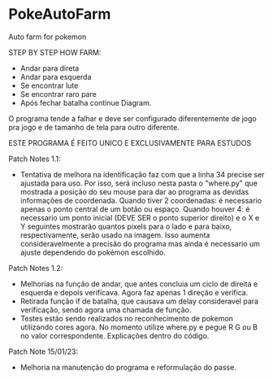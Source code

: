 # PokeAutoFarm
 Auto farm for pokemon

 STEP BY STEP HOW FARM:
 - Andar para direta
 - Andar para esquerda
 - Se encontrar lute
 - Se encontrar raro pare
 - Após fechar batalha continue
Diagram. 

O programa tende a falhar e deve ser configurado diferentemente de jogo pra jogo e de tamanho de tela para outro diferente.

ESTE PROGRAMA É FEITO UNICO E EXCLUSIVAMENTE PARA ESTUDOS

Patch Notes 1.1:
- Tentativa de melhora na identificação faz com que a linha 34 precise ser ajustada para uso. Por isso,
será incluso nesta pasta o "where.py" que mostrada a posição do seu mouse para dar ao programa as devidas
informações de coordenada. 
Quando tiver 2 coordenadas: é necessario apenas o ponto central de um botão ou espaço.
Quando houver 4: é necessario um ponto inicial (DEVE SER o ponto superior direito) e o X e Y seguintes mostrarão quantos pixels para o lado e para baixo, respectivamente, serão usado na imagem. Isso aumenta consideravelmente a precisão do programa mas ainda é necessario um ajuste dependendo do pokémon escolhido.

Patch Notes 1.2:
- Melhorias na função de andar, que antes concluia um ciclo de direita e esquerda e depois verificava. Agora faz apenas 1 direção e verifica. 
- Retirada função if de batalha, que causava um delay consideravel para verificação, sendo agora uma chamada de função. 
- Testes estão sendo realizados no reconhecimento de pokemon utilizando cores agora. No momento utilize where.py e pegue R G ou B no valor correspondente. Explicações dentro do código.

Patch Note 15/01/23:
- Melhoria na manutenção do programa e reformulação do passe.
 
